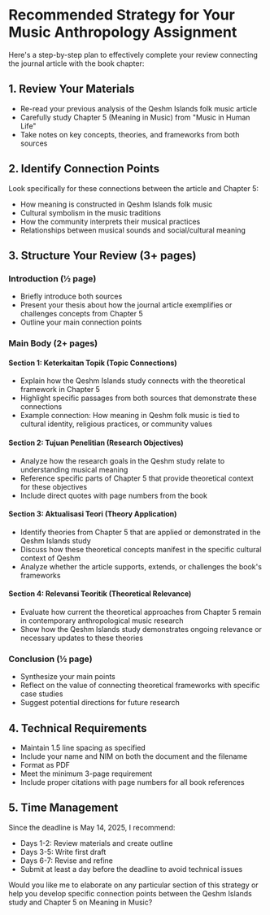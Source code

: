 # Recommended Strategy for Your Music Anthropology Assignment

Here's a step-by-step plan to effectively complete your review connecting the journal article with the book chapter:

## 1. Review Your Materials

- Re-read your previous analysis of the Qeshm Islands folk music article
- Carefully study Chapter 5 (Meaning in Music) from "Music in Human Life"
- Take notes on key concepts, theories, and frameworks from both sources

## 2. Identify Connection Points

Look specifically for these connections between the article and Chapter 5:

- How meaning is constructed in Qeshm Islands folk music
- Cultural symbolism in the music traditions
- How the community interprets their musical practices
- Relationships between musical sounds and social/cultural meaning

## 3. Structure Your Review (3+ pages)

### Introduction (½ page)

- Briefly introduce both sources
- Present your thesis about how the journal article exemplifies or challenges concepts from Chapter 5
- Outline your main connection points

### Main Body (2+ pages)

#### Section 1: Keterkaitan Topik (Topic Connections)

- Explain how the Qeshm Islands study connects with the theoretical framework in Chapter 5
- Highlight specific passages from both sources that demonstrate these connections
- Example connection: How meaning in Qeshm folk music is tied to cultural identity, religious practices, or community values

#### Section 2: Tujuan Penelitian (Research Objectives)

- Analyze how the research goals in the Qeshm study relate to understanding musical meaning
- Reference specific parts of Chapter 5 that provide theoretical context for these objectives
- Include direct quotes with page numbers from the book

#### Section 3: Aktualisasi Teori (Theory Application)

- Identify theories from Chapter 5 that are applied or demonstrated in the Qeshm Islands study
- Discuss how these theoretical concepts manifest in the specific cultural context of Qeshm
- Analyze whether the article supports, extends, or challenges the book's frameworks

#### Section 4: Relevansi Teoritik (Theoretical Relevance)

- Evaluate how current the theoretical approaches from Chapter 5 remain in contemporary anthropological music research
- Show how the Qeshm Islands study demonstrates ongoing relevance or necessary updates to these theories

### Conclusion (½ page)

- Synthesize your main points
- Reflect on the value of connecting theoretical frameworks with specific case studies
- Suggest potential directions for future research

## 4. Technical Requirements

- Maintain 1.5 line spacing as specified
- Include your name and NIM on both the document and the filename
- Format as PDF
- Meet the minimum 3-page requirement
- Include proper citations with page numbers for all book references

## 5. Time Management

Since the deadline is May 14, 2025, I recommend:

- Days 1-2: Review materials and create outline
- Days 3-5: Write first draft
- Days 6-7: Revise and refine
- Submit at least a day before the deadline to avoid technical issues

Would you like me to elaborate on any particular section of this strategy or help you develop specific connection points between the Qeshm Islands study and Chapter 5 on Meaning in Music?
